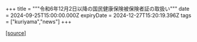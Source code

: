 +++
title = """令和6年12月2日以降の国民健康保険被保険者証の取扱い"""
date = 2024-09-25T15:00:00.000Z
expiryDate = 2024-12-27T15:20:19.396Z
tags = ["kuriyama","news"]
+++


[[source]](https://www.town.kuriyama.hokkaido.jp/soshiki/37/29390.html)
